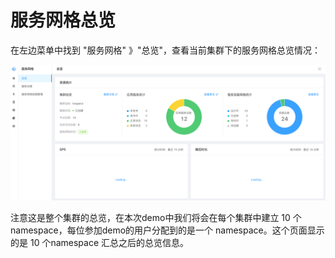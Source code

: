 # 服务网格总览

在左边菜单中找到 "服务网格" 》"总览"，查看当前集群下的服务网格总览情况：

![](images/overview/overview.png)

注意这是整个集群的总览，在本次demo中我们将会在每个集群中建立 10 个 namespace，每位参加demo的用户分配到的是一个 namespace。这个页面显示的是 10 个namespace 汇总之后的总览信息。

